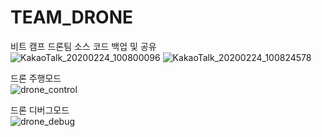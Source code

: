 # TEAM_DRONE
비트 캠프 드론팀 소스 코드 백업 및 공유 \
![KakaoTalk_20200224_100800096](https://user-images.githubusercontent.com/45223302/75125544-fa556500-56f8-11ea-90cd-dabd6dee555f.jpg)
![KakaoTalk_20200224_100824578](https://user-images.githubusercontent.com/45223302/75125546-fcb7bf00-56f8-11ea-8d4c-10c242c6dd62.jpg)

드론 주행모드 \
![drone_control](https://user-images.githubusercontent.com/45223302/75125552-fe818280-56f8-11ea-9e5a-04d7ac53f9c2.jpg)

드론 디버그모드 \
![drone_debug](https://user-images.githubusercontent.com/45223302/75125555-ffb2af80-56f8-11ea-9a38-35fbc1b6c463.jpg)

